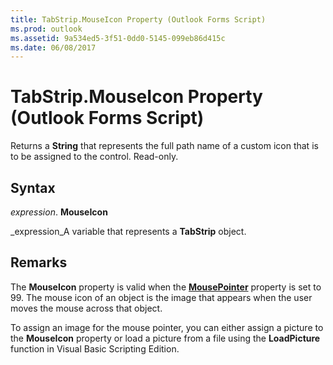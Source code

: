 ```yaml
---
title: TabStrip.MouseIcon Property (Outlook Forms Script)
ms.prod: outlook
ms.assetid: 9a534ed5-3f51-0dd0-5145-099eb86d415c
ms.date: 06/08/2017
---
```



# TabStrip.MouseIcon Property (Outlook Forms Script)

Returns a **String** that represents the full path name of a custom icon that is to be assigned to the control. Read-only.


## Syntax

 _expression_. **MouseIcon**

 _expression_A variable that represents a **TabStrip** object.


## Remarks

The **MouseIcon** property is valid when the **[MousePointer](tabstrip-mousepointer-property-outlook-forms-script.md)** property is set to 99. The mouse icon of an object is the image that appears when the user moves the mouse across that object.

To assign an image for the mouse pointer, you can either assign a picture to the **MouseIcon** property or load a picture from a file using the **LoadPicture** function in Visual Basic Scripting Edition.


